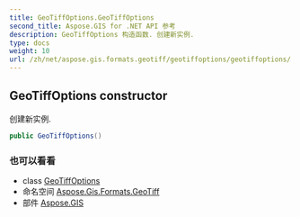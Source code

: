 ```yaml
---
title: GeoTiffOptions.GeoTiffOptions
second_title: Aspose.GIS for .NET API 参考
description: GeoTiffOptions 构造函数. 创建新实例.
type: docs
weight: 10
url: /zh/net/aspose.gis.formats.geotiff/geotiffoptions/geotiffoptions/
---
```

## GeoTiffOptions constructor

创建新实例.

```csharp
public GeoTiffOptions()
```

### 也可以看看

* class [GeoTiffOptions](../)
* 命名空间 [Aspose.Gis.Formats.GeoTiff](../../geotiffoptions/)
* 部件 [Aspose.GIS](../../../)



